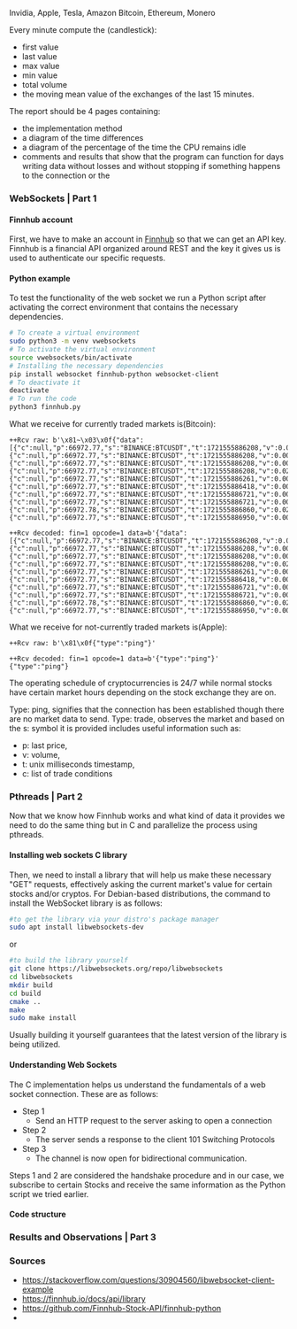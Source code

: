 Invidia, Apple, Tesla, Amazon
Bitcoin, Ethereum, Monero

Every minute compute the (candlestick):
- first value
- last value
- max value
- min value
- total volume
- the moving mean value of the exchanges of the last 15 minutes.

The report should be 4 pages containing:
- the implementation method
- a diagram of the time differences
- a diagram of the percentage of the time the CPU remains idle 
- comments and results that show that the program can function for days writing data without losses and without stopping if something happens to the connection or the 

### WebSockets | Part 1

#### Finnhub account
First, we have to make an account in [Finnhub](https://finnhub.io) so that we can get an API key. Finnhub is a financial API organized around REST and the key it gives us is used to authenticate our specific requests.

#### Python example
To test the functionality of the web socket we run a Python script after activating the correct environment that contains the necessary dependencies.
```bash
# To create a virtual environment
sudo python3 -m venv vwebsockets
# To activate the virtual environment
source vwebsockets/bin/activate
# Installing the necessary dependencies
pip install websocket finnhub-python websocket-client
# To deactivate it
deactivate
# To run the code
python3 finnhub.py
```
What we receive for currently traded markets is(Bitcoin):
```
++Rcv raw: b'\x81~\x03\x0f{"data":[{"c":null,"p":66972.77,"s":"BINANCE:BTCUSDT","t":1721555886208,"v":0.01559},{"c":null,"p":66972.77,"s":"BINANCE:BTCUSDT","t":1721555886208,"v":0.00008},{"c":null,"p":66972.77,"s":"BINANCE:BTCUSDT","t":1721555886208,"v":0.0001},{"c":null,"p":66972.77,"s":"BINANCE:BTCUSDT","t":1721555886208,"v":0.02423},{"c":null,"p":66972.77,"s":"BINANCE:BTCUSDT","t":1721555886261,"v":0.00011},{"c":null,"p":66972.77,"s":"BINANCE:BTCUSDT","t":1721555886418,"v":0.00084},{"c":null,"p":66972.77,"s":"BINANCE:BTCUSDT","t":1721555886721,"v":0.00746},{"c":null,"p":66972.77,"s":"BINANCE:BTCUSDT","t":1721555886721,"v":0.00149},{"c":null,"p":66972.78,"s":"BINANCE:BTCUSDT","t":1721555886860,"v":0.0208},{"c":null,"p":66972.77,"s":"BINANCE:BTCUSDT","t":1721555886950,"v":0.00122}],"type":"trade"}'

++Rcv decoded: fin=1 opcode=1 data=b'{"data":[{"c":null,"p":66972.77,"s":"BINANCE:BTCUSDT","t":1721555886208,"v":0.01559},{"c":null,"p":66972.77,"s":"BINANCE:BTCUSDT","t":1721555886208,"v":0.00008},{"c":null,"p":66972.77,"s":"BINANCE:BTCUSDT","t":1721555886208,"v":0.0001},{"c":null,"p":66972.77,"s":"BINANCE:BTCUSDT","t":1721555886208,"v":0.02423},{"c":null,"p":66972.77,"s":"BINANCE:BTCUSDT","t":1721555886261,"v":0.00011},{"c":null,"p":66972.77,"s":"BINANCE:BTCUSDT","t":1721555886418,"v":0.00084},{"c":null,"p":66972.77,"s":"BINANCE:BTCUSDT","t":1721555886721,"v":0.00746},{"c":null,"p":66972.77,"s":"BINANCE:BTCUSDT","t":1721555886721,"v":0.00149},{"c":null,"p":66972.78,"s":"BINANCE:BTCUSDT","t":1721555886860,"v":0.0208},{"c":null,"p":66972.77,"s":"BINANCE:BTCUSDT","t":1721555886950,"v":0.00122}],"type":"trade"}
```
What we receive for not-currently traded markets is(Apple):
```
++Rcv raw: b'\x81\x0f{"type":"ping"}'

++Rcv decoded: fin=1 opcode=1 data=b'{"type":"ping"}'
{"type":"ping"}
```
The operating schedule of cryptocurrencies is 24/7 while normal stocks have certain market hours depending on the stock exchange they are on.

Type: ping, signifies that the connection has been established though there are no market data to send.
Type: trade, observes the market and based on the s: symbol it is provided includes useful information such as:
- p: last price, 
- v: volume,
- t: unix milliseconds timestamp,
- c: list of trade conditions
### Pthreads | Part 2
Now that we know how Finnhub works and what kind of data it provides we need to do the same thing but in C and parallelize the process using pthreads.

#### Installing web sockets C library
Then, we need to install a library that will help us make these necessary "GET" requests, effectively asking the current market's value for certain stocks and/or cryptos.
For Debian-based distributions, the command to install the WebSocket library is as follows:
```bash
#to get the library via your distro's package manager
sudo apt install libwebsockets-dev
```
or
```bash
#to build the library yourself
git clone https://libwebsockets.org/repo/libwebsockets
cd libwebsockets
mkdir build
cd build
cmake ..
make
sudo make install
```
Usually building it yourself guarantees that the latest version of the library is being utilized.

#### Understanding Web Sockets
The C implementation helps us understand the fundamentals of a web socket connection. These are as follows:
- Step 1
    - Send an HTTP request to the server asking to open a connection
- Step 2
    - The server sends a response to the client 101 Switching Protocols
- Step 3
    - The channel is now open for bidirectional communication.

 Steps 1 and 2 are considered the handshake procedure and in our case, we subscribe to certain Stocks and receive the same information as the Python script we tried earlier.

#### Code structure


### Results and Observations | Part 3



### Sources
- https://stackoverflow.com/questions/30904560/libwebsocket-client-example
- https://finnhub.io/docs/api/library
- https://github.com/Finnhub-Stock-API/finnhub-python
- 